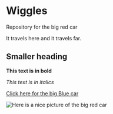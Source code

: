# Wiggles
Repository for the big red car

It travels here and it travels far.

## Smaller heading

**This text is in bold**

*This text is in italics*

[Click here for the big Blue car](https://www.youtube.com/watch?v=VWlNh8a8Xpk)

![Here is a nice picture of the big red car](https://www.theautochannel.com/news/2012/12/10/059734-volkswagen-big-red-car-auction-goes-live.1-lg.jpg)
